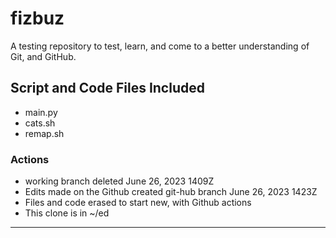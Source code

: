 # fizbuz

A testing repository to test, learn, and come to a better understanding of Git,
and GitHub.<br>

## Script and Code Files Included

- main.py
- cats.sh
- remap.sh

### Actions

- working branch deleted June 26, 2023 1409Z
- Edits made on the Github created git-hub branch June 26, 2023 1423Z
- Files and code erased to start new, with Github actions
- This clone is in ~/ed

---
